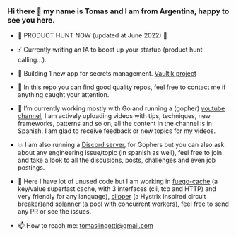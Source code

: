 ### Hi there 👋 my name is Tomas and I am from Argentina, happy to see you here.

- 👾 PRODUCT HUNT NOW (updated at June 2022) 👾

- ⚡ Currently writing an IA to boost up your startup (product hunt calling...).

- 🚀 Building 1 new app for secrets management. [Vaultik project](https://github.com/tomiok/vaultik)

- 💯 In this repo you can find good quality repos, feel free to contact me if anything caught your attention.

- 🔭 I’m currently working mostly with Go and running a (gopher) [youtube channel](https://youtube.com/tomaslingotti), I am 
   actively uploading videos with tips, techniques, new frameworks, patterns and so on, all the 
   content in the channel is in Spanish. I am glad to receive feedback or new topics for my videos.

- 💥 I am also running a [Discord server](https://discord.io/go-latam), for Gophers but you can also ask about any engineering issue/topic (in spanish as well), feel free to join and take a look to all the discusions, posts, challenges and even job postings.

- 🌱 Here I have lot of unused code but I am working in [fuego-cache](https://github.com/tomiok/fuego-cache) (a key/value superfast cache, with 3 interfaces (cli, tcp and HTTP) and very friendly for any language), [clipper](https://github.com/tomiok/clipper) (a Hystrix inspired circuit breaker)and [splanner](https://github.com/tomiok/splanner) (a pool with concurrent workers), feel free to send any PR or see the issues.

- 📫 How to reach me: tomaslingotti@gmail.com
